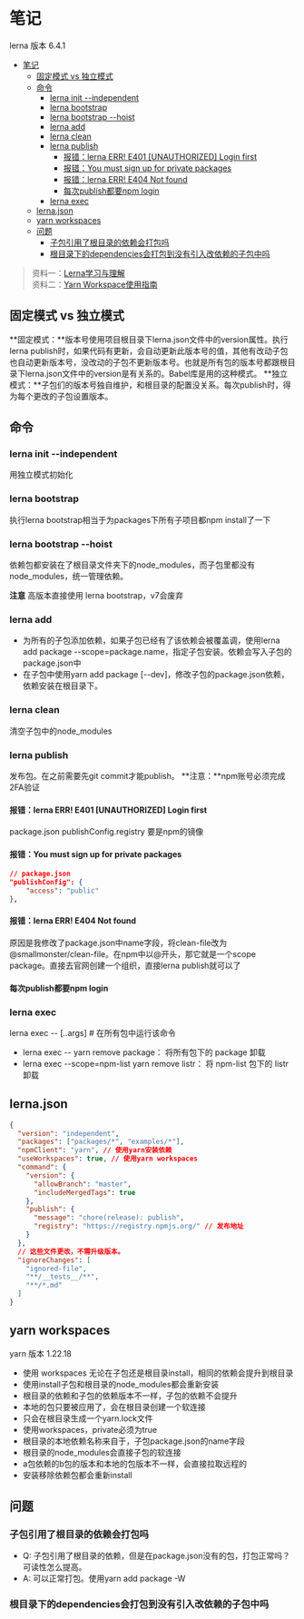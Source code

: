# 笔记

lerna 版本 6.4.1

- [笔记](#笔记)
  - [固定模式 vs 独立模式](#固定模式-vs-独立模式)
  - [命令](#命令)
    - [lerna init --independent](#lerna-init---independent)
    - [lerna bootstrap](#lerna-bootstrap)
    - [lerna bootstrap --hoist](#lerna-bootstrap---hoist)
    - [lerna add](#lerna-add)
    - [lerna clean](#lerna-clean)
    - [lerna publish](#lerna-publish)
      - [报错：lerna ERR! E401 \[UNAUTHORIZED\] Login first](#报错lerna-err-e401-unauthorized-login-first)
      - [报错：You must sign up for private packages](#报错you-must-sign-up-for-private-packages)
      - [报错：lerna ERR! E404 Not found](#报错lerna-err-e404-not-found)
      - [每次publish都要npm login](#每次publish都要npm-login)
    - [lerna exec](#lerna-exec)
  - [lerna.json](#lernajson)
  - [yarn workspaces](#yarn-workspaces)
  - [问题](#问题)
    - [子包引用了根目录的依赖会打包吗](#子包引用了根目录的依赖会打包吗)
    - [根目录下的dependencies会打包到没有引入改依赖的子包中吗](#根目录下的dependencies会打包到没有引入改依赖的子包中吗)

>资料一：[Lerna学习与理解](https://juejin.cn/post/7005399626744332295)  
>资料二：[Yarn Workspace使用指南](https://juejin.cn/post/6974967455114362888)  

## 固定模式 vs 独立模式

**固定模式：**版本号使用项目根目录下lerna.json文件中的version属性。执行lerna publish时，如果代码有更新，会自动更新此版本号的值，其他有改动子包也自动更新版本号，没改动的子包不更新版本号。也就是所有包的版本号都跟根目录下lerna.json文件中的version是有关系的。Babel库是用的这种模式。
**独立模式：**子包们的版本号独自维护，和根目录的配置没关系。每次publish时，得为每个更改的子包设置版本。

## 命令

### lerna init --independent

用独立模式初始化

### lerna bootstrap

执行lerna bootstrap相当于为packages下所有子项目都npm install了一下

### lerna bootstrap --hoist

依赖包都安装在了根目录文件夹下的node_modules，而子包里都没有node_modules，统一管理依赖。

**注意** 高版本直接使用 lerna bootstrap，v7会废弃

### lerna add

- 为所有的子包添加依赖，如果子包已经有了该依赖会被覆盖调，使用lerna add package --scope=package.name，指定子包安装。依赖会写入子包的package.json中
- 在子包中使用yarn add package [--dev]，修改子包的package.json依赖，依赖安装在根目录下。

### lerna clean

清空子包中的node_modules

### lerna publish

发布包。在之前需要先git commit才能publish。
**注意：**npm账号必须完成2FA验证

#### 报错：lerna ERR! E401 [UNAUTHORIZED] Login first

package.json publishConfig.registry 要是npm的镜像

#### 报错：You must sign up for private packages

```json
// package.json
"publishConfig": {
    "access": "public"
},
```

#### 报错：lerna ERR! E404 Not found

原因是我修改了package.json中name字段，将clean-file改为@smallmonster/clean-file。在npm中以@开头，那它就是一个scope package。直接去官网创建一个组织，直接lerna publish就可以了

#### 每次publish都要npm login

### lerna exec

lerna exec -- <command> [..args] # 在所有包中运行该命令

- lerna exec -- yarn remove package： 将所有包下的 package 卸载
- lerna exec --scope=npm-list  yarn remove listr：  将 npm-list 包下的 listr 卸载

## lerna.json

```json
{
  "version": "independent",
  "packages": ["packages/*", "examples/*"],
  "npmClient": "yarn", // 使用yarn安装依赖
  "useWorkspaces": true, // 使用yarn workspaces
  "command": {
    "version": {
      "allowBranch": "master",
      "includeMergedTags": true
    },
    "publish": {
      "message": "chore(release): publish",
      "registry": "https://registry.npmjs.org/" // 发布地址
    }
  },
  // 这些文件更改，不需升级版本。
  "ignoreChanges": [
    "ignored-file",
    "**/__tests__/**",
    "**/*.md"
  ]
}
```

## yarn workspaces

yarn 版本 1.22.18

- 使用 workspaces 无论在子包还是根目录install，相同的依赖会提升到根目录
- 使用install子包和根目录的node_modules都会重新安装
- 根目录的依赖和子包的依赖版本不一样，子包的依赖不会提升
- 本地的包只要被应用了，会在根目录创建一个软连接
- 只会在根目录生成一个yarn.lock文件
- 使用workspaces，private必须为true
- 根目录的本地依赖名称来自于，子包package.json的name字段
- 根目录的node_modules会直接子包的软连接
- a包依赖的b包的版本和本地的包版本不一样，会直接拉取远程的
- 安装移除依赖包都会重新install

## 问题

### 子包引用了根目录的依赖会打包吗

- Q: 子包引用了根目录的依赖，但是在package.json没有的包，打包正常吗？可读性怎么提高。
- A: 可以正常打包。使用yarn add package -W

### 根目录下的dependencies会打包到没有引入改依赖的子包中吗
